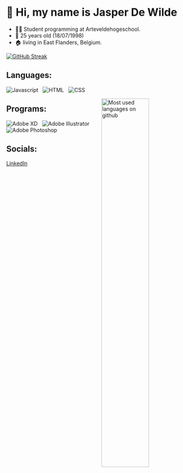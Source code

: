 #  👋 Hi, my name is Jasper De Wilde

- :man_student: Student programming at Arteveldehogeschool.
- :cake: 25 years old (18/07/1998)
- :house: living in East Flanders, Belgium.

[![GitHub Streak](https://github-readme-streak-stats.herokuapp.com?user=pgm-jaspdewi&date_format=j%20M%5B%20Y%5D)](https://git.io/streak-stats)

## Languages:
![Javascript](https://img.shields.io/badge/Code-JavaScript-informational?style=flat&logo=javascript&logoColor=white&color=orange) &nbsp; 
![HTML](https://img.shields.io/badge/Code-HTML5-informational?style=flat&logo=html5&logoColor=white&color=orange) &nbsp; 
![CSS](https://img.shields.io/badge/Code-CSS3-informational?style=flat&logo=css3&logoColor=white&color=orange)

<img align="right" width="50%" src="https://github-readme-stats.vercel.app/api/top-langs/?username=pgm-jaspdewi&layout=compact&bg_color=1d1f21&text_color=c9cacc" alt="Most used languages on github">

## Programs:
![Adobe XD](https://img.shields.io/badge/Adobe-XD-informational?style=flat&logo=adobe-xd&logoColor=white&color=yellow) &nbsp; 
![Adobe Illustrator](https://img.shields.io/badge/Adobe-Illustrator-informational?style=flat&logo=adobe-illustrator&logoColor=white&color=yellow) &nbsp; 
![Adobe Photoshop](https://img.shields.io/badge/Adobe-Photoshop-informational?style=flat&logo=adobe-photoshop&logoColor=white&color=yellow) 


## Socials: 
<a target="_blank" href="https://www.linkedin.com/in/jasper-de-wilde-333777221/"> LinkedIn </a> <br>
<!-- <a target="_blank" href="https://github.com/pgm-jaspdewi"> Github </a> -->



<!---
pgm-jaspdewi/pgm-jaspdewi is a ✨ special ✨ repository because its `README.md` (this file) appears on your GitHub profile.
You can click the Preview link to take a look at your changes.
--->
